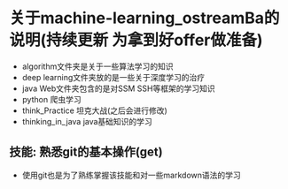 # 关于machine-learning_ostreamBa的说明(持续更新 为拿到好offer做准备)

* algorithm文件夹是关于一些算法学习的知识
* deep learning文件夹放的是一些关于深度学习的治疗
* java Web文件夹包含的是对SSM SSH等框架的学习知识
* python 爬虫学习 
* think_Practice 坦克大战(之后会进行修改)
* thinking_in_java java基础知识的学习


## 技能: 熟悉git的基本操作(get)

* 使用git也是为了熟练掌握该技能和对一些markdown语法的学习

